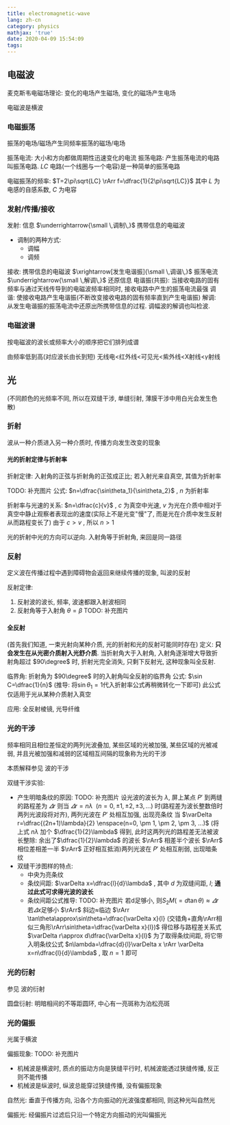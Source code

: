 ```yaml
---
title: electromagnetic-wave
lang: zh-cn
category: physics
mathjax: 'true'
date: 2020-04-09 15:54:09
tags:
---
```


## 电磁波

麦克斯韦电磁场理论: 变化的电场产生磁场, 变化的磁场产生电场

电磁波是横波

### 电磁振荡

振荡的电场/磁场产生同频率振荡的磁场/电场

振荡电流: 大小和方向都做周期性迅速变化的电流
振荡电路: 产生振荡电流的电路叫振荡电路. $LC$ 电路(一个线圈与一个电容)是一种简单的振荡电路

电磁振荡的频率: $T=2\pi\sqrt{LC} \rArr f=\dfrac{1}{2\pi\sqrt{LC}}$
其中 $L$ 为电感的自感系数, $C$ 为电容

### 发射/传播/接收

发射:
信息 $\underrightarrow{\small \,调制\,}$ 携带信息的电磁波
* 调制的两种方式:
  * 调幅
  * 调频

接收:
携带信息的电磁波 $\xrightarrow[发生电谐振]{\small \,调谐\,}$ 振荡电流  $\underrightarrow{\small \,解调\,}$ 还原信息
电谐振(共振): 当接收电路的固有频率与通过天线传导到的电磁波频率相同时, 接收电路中产生的振荡电流最强
调谐: 使接收电路产生电谐振(不断改变接收电路的固有频率直到产生电谐振)
解调: 从发生电谐振的振荡电流中还原出所携带信息的过程. 调幅波的解调也叫检波.

### 电磁波谱

按电磁波的波长或频率大小的顺序把它们排列成谱

由频率低到高(对应波长由长到短)
无线电<红外线<可见光<紫外线<X射线<$\gamma$射线

## 光

(不同颜色的光频率不同, 所以在双缝干涉, 单缝衍射, 薄膜干涉中用白光会发生色散)

### 折射

波从一种介质进入另一种介质时, 传播方向发生改变的现象

#### 光的折射定律与折射率

折射定律: 入射角的正弦与折射角的正弦成正比; 若入射光来自真空, 其值为折射率

TODO: 补充图片
公式: $n=\dfrac{\sin\theta_1}{\sin\theta_2}$ , $n$ 为折射率

折射率与光速的关系: $n=\dfrac{c}{v}$ , $c$ 为真空中光速, $v$ 为光在介质中相对于真空中静止观察者表现出的速度(实际上不是光变"慢"了, 而是光在介质中发生反射从而路程变长了)
由于 $c>v$ , 所以 $n>1$

光的折射中光的方向可以逆向. 入射角等于折射角, 来回是同一路径

### 反射

定义波在传播过程中遇到障碍物会返回来继续传播的现象, 叫波的反射

反射定律:
1. 反射波的波长, 频率, 波速都跟入射波相同
2. 反射角等于入射角 $\theta=\beta$ TODO: 补充图片

#### 全反射

(首先我们知道, 一束光射向某种介质, 光的折射和光的反射可能同时存在)
定义: **只会发生在从光密介质射入光舒介质**. 当折射角大于入射角, 入射角逐渐增大导致折射角超过 $90\degree$ 时, 折射光完全消失, 只剩下反射光, 这种现象叫全反射.

临界角: 折射角为 $90\degree$ 时的入射角叫全反射的临界角
公式: $\sin C=\dfrac{1}{n}$ (推导: 将$\sin\theta_1=1$代入折射率公式再稍微转化一下即可)
此公式仅适用于光从某种介质射入真空

应用: 全反射棱镜, 光导纤维

### 光的干涉

频率相同且相位差恒定的两列光波叠加, 某些区域的光被加强, 某些区域的光被减弱, 并且光被加强和减弱的区域相互间隔的现象称为光的干涉

本质解释参见 波的干涉

双缝干涉实验:
* 产生明暗条纹的原因: TODO: 补充图片
  设光波的波长为 $\lambda$, 屏上某点 $P'$ 到两缝的路程差为 $\varDelta r$
  则当 $\varDelta r=n\lambda \enspace(n=0, \pm 1, \pm 2, \pm 3, ...)$ 时(路程差为波长整数倍时两列光波段将对齐), 两列光波在 $P'$ 处相互加强, 出现亮条纹
  当 $\varDelta r=\dfrac{(2n+1)\lambda}{2} \enspace(n=0, \pm 1, \pm 2, \pm 3, ...)$ (将上式 $n\lambda$ 加个 $\dfrac{1}{2}\lambda$ 得到, 此时这两列光的路程差无法被波长整除: 余出了$\dfrac{1}{2}\lambda$ 的波长 $\rArr$ 相差半个波长 $\rArr$ 相位差相差一半 $\rArr$ 正好相互抵消)两列光波在 $P'$ 处相互削弱, 出现暗条纹
* 双缝干涉图样的特点:
  * 中央为亮条纹
  * 条纹间距: $\varDelta x=\dfrac{l}{d}\lambda$ , 其中 $d$ 为双缝间距, $l$; **通过此式可求得光波的波长**
  * 条纹间距公式推导: TODO: 补充图片
    若d足够小, 则$S_2M(=d\tan\theta)\approx \varDelta r$
    若$\varDelta x$足够小 $\rArr$ 斜边$\approx$临边 $\rArr \tan\theta\approx\sin\theta=\dfrac{\varDelta x}{l} (交错角+直角\rArr相似三角形\rArr\sin\theta=\dfrac{\varDelta x}{l})$
    得位移与路程差关系式 $\varDelta r\approx d\dfrac{\varDelta x}{l}$
    为了取得条纹间距, 将它带入明条纹公式 $n\lambda=\dfrac{d}{l}\varDelta x \rArr \varDelta x=n\dfrac{l}{d}\lambda$ , 取 $n=1$ 即可

### 光的衍射

参见 波的衍射

圆盘衍射: 明暗相间的不等距圆环, 中心有一亮斑称为泊松亮斑

### 光的偏振

光属于横波

偏振现象:
TODO: 补充图片
* 机械波是横波时, 质点的振动方向是狭缝平行时, 机械波能透过狭缝传播, 反正则不能传播
* 机械波是纵波时, 纵波总能穿过狭缝传播, 没有偏振现象

自然光: 垂直于传播方向, 沿各个方向振动的光波强度都相同, 则这种光叫自然光

偏振光: 经偏振片过滤后只沿一个特定方向振动的光叫偏振光
